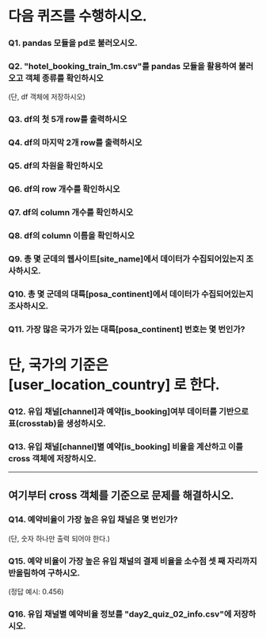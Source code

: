# 다음 퀴즈를 수행하시오.

### Q1. pandas 모듈을 pd로 불러오시오.

### Q2. "hotel_booking_train_1m.csv"를 pandas 모듈을 활용하여 불러오고 객체 종류를 확인하시오
(단, df 객체에 저장하시오)

### Q3. df의 첫 5개 row를 출력하시오

### Q4. df의 마지막 2개 row를 출력하시오

### Q5. df의 차원을 확인하시오

### Q6. df의 row 개수를 확인하시오

### Q7. df의 column 개수를 확인하시오

### Q8. df의 column 이름을 확인하시오

### Q9. 총 몇 군데의 웹사이트[site_name]에서 데이터가 수집되어있는지 조사하시오.
 
### Q10. 총 몇 군데의 대륙[posa_continent]에서 데이터가 수집되어있는지 조사하시오.

### Q11. 가장 많은 국가가 있는 대륙[posa_continent] 번호는 몇 번인가?
# 단, 국가의 기준은 [user_location_country] 로 한다.

### Q12. 유입 채널[channel]과 예약[is_booking]여부 데이터를 기반으로 표(crosstab)을 생성하시오.

### Q13. 유입 채널[channel]별 예약[is_booking] 비율을 계산하고 이를 cross 객체에 저장하시오.

---------------------------
여기부터 cross 객체를 기준으로 문제를 해결하시오.
---------------------------

### Q14. 예약비율이 가장 높은 유입 채널은 몇 번인가?
(단, 숫자 하나만 출력 되어야 한다.)

### Q15. 예약 비율이 가장 높은 유입 채널의 결제 비율을 소수점 셋 째 자리까지 반올림하여 구하시오.
(정답 예시: 0.456)

### Q16. 유입 채널별 예약비율 정보를 "day2_quiz_02_info.csv"에 저장하시오.
